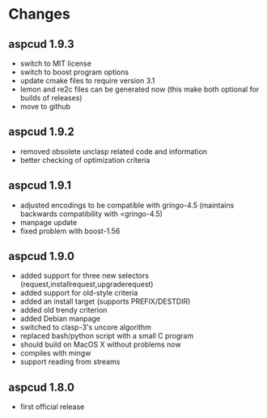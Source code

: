 # Changes

## aspcud 1.9.3
  * switch to MIT license
  * switch to boost program options
  * update cmake files to require version 3.1
  * lemon and re2c files can be generated now
    (this make both optional for builds of releases)
  * move to github
## aspcud 1.9.2
  * removed obsolete unclasp related code and information
  * better checking of optimization criteria
## aspcud 1.9.1
  * adjusted encodings to be compatible with gringo-4.5
    (maintains backwards compatibility with <gringo-4.5)
  * manpage update
  * fixed problem with boost-1.56
## aspcud 1.9.0
  * added support for three new selectors (request,installrequest,upgraderequest)
  * added support for old-style criteria
  * added an install target (supports PREFIX/DESTDIR)
  * added old trendy criterion
  * added Debian manpage
  * switched to clasp-3's uncore algorithm
  * replaced bash/python script with a small C program
  * should build on MacOS X without problems now
  * compiles with mingw
  * support reading from streams
## aspcud 1.8.0
  * first official release
